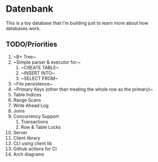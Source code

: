 # Datenbank

This is a toy database that I'm building just to learn more about how databases work.

## TODO/Priorities

1) ~B+ Tree~
2) ~Simple parser & executor for:~
    1) ~CREATE TABLE~
    2) ~INSERT INTO~
    3) ~SELECT FROM~
3) ~File persistence~
4) ~Primary Keys (other than treating the whole row as the primary)~
5) Table Indices
6) Range Scans
7) Write Ahead Log
8) Joins
9) Concurrency Support
    1) Transactions
    2) Row & Table Locks
10) Server
11) Client library
12) CLI using client lib
13) Github actions for CI
14) Arch diagrams
